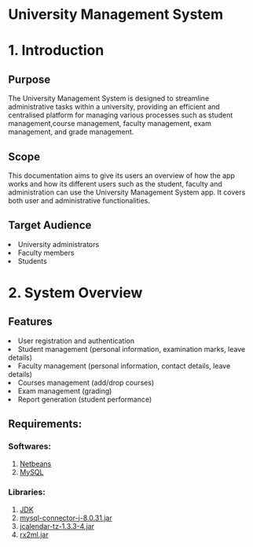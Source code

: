 # University Management System

# 1. Introduction

## Purpose

The University Management System is designed to streamline administrative tasks within a university, providing an efficient and centralised platform for managing various processes such as student management,course management, faculty management, exam management, and grade management.

## Scope

This documentation aims to give its users an overview of how the app works and how its different users such as the student, faculty and administration can use the University Management System app. It covers both user and administrative functionalities.

## Target Audience

<li>University administrators</li><li>Faculty members</li><li>Students</li>

# 2. System Overview

## Features

<li>User registration and authentication</li>
<li>Student management (personal information, examination marks, leave details)</li><li>Faculty management (personal information, contact details, leave details)</li><li>Courses management (add/drop courses)</li><li>Exam management (grading)</li><li>Report generation (student performance)</li>

## Requirements:

### Softwares:

1. [Netbeans](https://netbeans.apache.org/download/index.html)
2. [MySQL](https://www.mysql.com/downloads/)

### Libraries:

1. [JDK](https://www.oracle.com/in/java/technologies/downloads/)
2. [mysql-connector-j-8.0.31.jar](https://dev.mysql.com/downloads/connector/j/?os=26)
3. [jcalendar-tz-1.3.3-4.jar](http://www.java2s.com/Code/Jar/j/Downloadjcalendartz1334jar.htm)
4. [rx2ml.jar](https://jar-download.com/?search_box=rs2xml)








